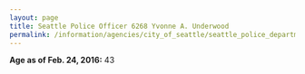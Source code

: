 ```yaml
---
layout: page
title: Seattle Police Officer 6268 Yvonne A. Underwood
permalink: /information/agencies/city_of_seattle/seattle_police_department/copbook/6268/
---
```


**Age as of Feb. 24, 2016:** 43
